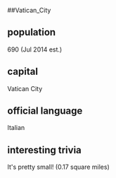 ##Vatican_City
## population
690 (Jul 2014 est.)

## capital
Vatican City
 
## official language
Italian

## interesting trivia
It's pretty small! (0.17 square miles)


